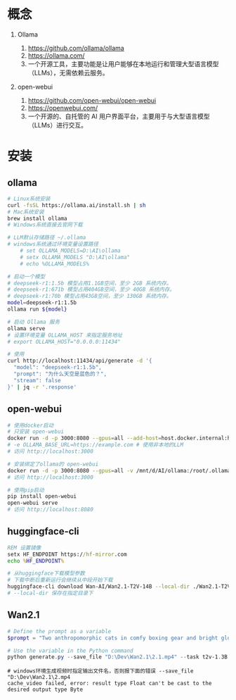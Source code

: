 # 概念
1. Ollama
    1. https://github.com/ollama/ollama
    2. https://ollama.com/
    3. 一个开源工具，主要功能是让用户能够在本地运行和管理大型语言模型（LLMs），无需依赖云服务。

2. open-webui
    1. https://github.com/open-webui/open-webui
    2. https://openwebui.com/
    3. 一个开源的、自托管的 AI 用户界面平台，主要用于与大型语言模型（LLMs）进行交互。


# 安装
## ollama
```sh
# Linux系统安装
curl -fsSL https://ollama.ai/install.sh | sh
# Mac系统安装
brew install ollama
# Windows系统直接去官网下载

# LLM默认存储路径 ~/.ollama
# windows系统通过环境变量设置路径 
    # set OLLAMA_MODELS=D:\AI\ollama 
    # setx OLLAMA_MODELS "D:\AI\ollama"
    # echo %OLLAMA_MODELS%

# 启动一个模型
# deepseek-r1:1.5b 模型占用1.1GB空间，至少 2GB 系统内存。
# deepseek-r1:671b 模型占用404GB空间，至少 40GB 系统内存。
# deepseek-r1:70b 模型占用43GB空间，至少 130GB 系统内存。
model=deepseek-r1:1.5b 
ollama run ${model}

# 启动 Ollama 服务
ollama serve
# 设置环境变量 OLLAMA_HOST 来指定服务地址
# export OLLAMA_HOST="0.0.0.0:11434"
```

```sh
# 使用
curl http://localhost:11434/api/generate -d '{
  "model": "deepseek-r1:1.5b",
  "prompt": "为什么天空是蓝色的？",
  "stream": false
}' | jq -r '.response'
```

## open-webui
```sh
# 使用docker启动
# 只安装 open-webui
docker run -d -p 3000:8080 --gpus=all --add-host=host.docker.internal:host-gateway -v /mnt/d/AI/open-webui_1:/app/backend/data --name open-webui_1 --restart always ghcr.io/open-webui/open-webui:main
# -e OLLAMA_BASE_URL=https://example.com # 使用非本地的LLM
# 访问 http://localhost:3000

# 安装绑定了ollama的 open-webui
docker run -d -p 3000:8080 --gpus=all -v /mnt/d/AI/ollama:/root/.ollama -v /mnt/d/AI/open-webui:/app/backend/data --name open-webui --restart always ghcr.io/open-webui/open-webui:ollama
# 访问 http://localhost:3000
```

```sh
# 使用pip启动
pip install open-webui
open-webui serve
# 访问 http://localhost:8080
```

## huggingface-cli
```cmd
REM 设置镜像
setx HF_ENDPOINT https://hf-mirror.com
echo %HF_ENDPOINT%
```
```sh
# 从huggingface下载模型参数 
# 下载中断后重新运行会继续从中段开始下载
huggingface-cli download Wan-AI/Wan2.1-T2V-14B --local-dir ./Wan2.1-T2V-14B
# --local-dir 保存在指定目录下
```

## Wan2.1
```powershell
# Define the prompt as a variable
$prompt = "Two anthropomorphic cats in comfy boxing gear and bright gloves fight intensely on a spotlighted stage."

# Use the variable in the Python command
python generate.py --save_file "D:\Dev\Wan2.1\2.1.mp4" --task t2v-1.3B --size 832*480 --ckpt_dir ./Wan2.1-T2V-1.3B --offload_model True --t5_cpu --sample_shift 8 --sample_guide_scale 6 --prompt "$prompt"
```

```log
# windows环境生成视频时指定输出文件名，否则报下面的错误 --save_file "D:\Dev\Wan2.1\2.mp4 
cache_video failed, error: result type Float can't be cast to the desired output type Byte
```